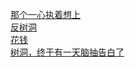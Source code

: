 [那个一心执着想上](http://tieba.baidu.com/p/3750227179?see_lz=1&pn=)   
[反树洞](http://tieba.baidu.com/p/3750102484?see_lz=1&pn=)   
[花钱](http://tieba.baidu.com/p/3750813245?see_lz=1&pn=)   
[树洞，终于有一天脑抽告白了](http://tieba.baidu.com/p/3749360045?see_lz=1&pn=)   

